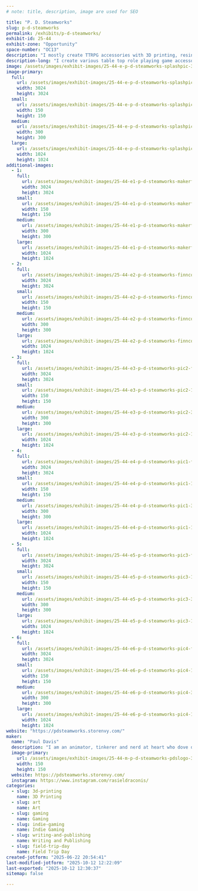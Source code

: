 ```yaml
---
# note: title, description, image are used for SEO

title: "P. D. Steamworks"
slug: p-d-steamworks
permalink: /exhibits/p-d-steamworks/
exhibit-id: 25-44
exhibit-zone: "Opportunity"
space-number: "OC13"
description: "I mostly create TTRPG accessories with 3D printing, resin casting, and some hand book binding."
description-long: "I create various table top role playing game accessories from 3D printed dice boxes, a fusion of dice box and dice tower I call a Tower Vault to hand casting resin dice, and have recently started making miniature modules and books for game masters and players to add to their own games or (eventually) run a full adventure with."
image: /assets/images/exhibit-images/25-44-e-p-d-steamworks-splashpic-300x300.jpg
image-primary: 
  full:
    url: /assets/images/exhibit-images/25-44-e-p-d-steamworks-splashpic-full.jpg
    width: 3024
    height: 3024
  small:
    url: /assets/images/exhibit-images/25-44-e-p-d-steamworks-splashpic-150x150.jpg
    width: 150
    height: 150
  medium:
    url: /assets/images/exhibit-images/25-44-e-p-d-steamworks-splashpic-300x300.jpg
    width: 300
    height: 300
  large:
    url: /assets/images/exhibit-images/25-44-e-p-d-steamworks-splashpic-1024x1024.jpg
    width: 1024
    height: 1024
additional-images: 
  - 1:
    full:
      url: /assets/images/exhibit-images/25-44-e1-p-d-steamworks-makerfairorlando2024-full.jpg
      width: 3024
      height: 3024
    small:
      url: /assets/images/exhibit-images/25-44-e1-p-d-steamworks-makerfairorlando2024-150x150.jpg
      width: 150
      height: 150
    medium:
      url: /assets/images/exhibit-images/25-44-e1-p-d-steamworks-makerfairorlando2024-300x300.jpg
      width: 300
      height: 300
    large:
      url: /assets/images/exhibit-images/25-44-e1-p-d-steamworks-makerfairorlando2024-1024x1024.jpg
      width: 1024
      height: 1024
  - 2:
    full:
      url: /assets/images/exhibit-images/25-44-e2-p-d-steamworks-finnconmdc2025-3064-full.jpg
      width: 3024
      height: 3024
    small:
      url: /assets/images/exhibit-images/25-44-e2-p-d-steamworks-finnconmdc2025-3064-150x150.jpg
      width: 150
      height: 150
    medium:
      url: /assets/images/exhibit-images/25-44-e2-p-d-steamworks-finnconmdc2025-3064-300x300.jpg
      width: 300
      height: 300
    large:
      url: /assets/images/exhibit-images/25-44-e2-p-d-steamworks-finnconmdc2025-3064-1024x1024.jpg
      width: 1024
      height: 1024
  - 3:
    full:
      url: /assets/images/exhibit-images/25-44-e3-p-d-steamworks-pic2-full.jpg
      width: 3024
      height: 3024
    small:
      url: /assets/images/exhibit-images/25-44-e3-p-d-steamworks-pic2-150x150.jpg
      width: 150
      height: 150
    medium:
      url: /assets/images/exhibit-images/25-44-e3-p-d-steamworks-pic2-300x300.jpg
      width: 300
      height: 300
    large:
      url: /assets/images/exhibit-images/25-44-e3-p-d-steamworks-pic2-1024x1024.jpg
      width: 1024
      height: 1024
  - 4:
    full:
      url: /assets/images/exhibit-images/25-44-e4-p-d-steamworks-pic1-full.jpg
      width: 3024
      height: 3024
    small:
      url: /assets/images/exhibit-images/25-44-e4-p-d-steamworks-pic1-150x150.jpg
      width: 150
      height: 150
    medium:
      url: /assets/images/exhibit-images/25-44-e4-p-d-steamworks-pic1-300x300.jpg
      width: 300
      height: 300
    large:
      url: /assets/images/exhibit-images/25-44-e4-p-d-steamworks-pic1-1024x1024.jpg
      width: 1024
      height: 1024
  - 5:
    full:
      url: /assets/images/exhibit-images/25-44-e5-p-d-steamworks-pic3-full.jpg
      width: 3024
      height: 3024
    small:
      url: /assets/images/exhibit-images/25-44-e5-p-d-steamworks-pic3-150x150.jpg
      width: 150
      height: 150
    medium:
      url: /assets/images/exhibit-images/25-44-e5-p-d-steamworks-pic3-300x300.jpg
      width: 300
      height: 300
    large:
      url: /assets/images/exhibit-images/25-44-e5-p-d-steamworks-pic3-1024x1024.jpg
      width: 1024
      height: 1024
  - 6:
    full:
      url: /assets/images/exhibit-images/25-44-e6-p-d-steamworks-pic4-full.jpg
      width: 3024
      height: 3024
    small:
      url: /assets/images/exhibit-images/25-44-e6-p-d-steamworks-pic4-150x150.jpg
      width: 150
      height: 150
    medium:
      url: /assets/images/exhibit-images/25-44-e6-p-d-steamworks-pic4-300x300.jpg
      width: 300
      height: 300
    large:
      url: /assets/images/exhibit-images/25-44-e6-p-d-steamworks-pic4-1024x1024.jpg
      width: 1024
      height: 1024
website: "https://pdsteamworks.storenvy.com/"
maker: 
  name: "Paul Davis"
  description: "I am an animator, tinkerer and nerd at heart who dove deep into trpgs. Got into 3d printing a good few years ago now and have been fusing my love of various media, 3d printing, tinkering, and ttrpg accessories."
  image-primary:
    url: /assets/images/exhibit-images/25-44-m-p-d-steamworks-pdslogo-300x300.png
    width: 150
    height: 150
  website: https://pdsteamworks.storenvy.com/
  instagram: https://www.instagram.com/rasieldraconis/
categories: 
  - slug: 3d-printing
    name: 3D Printing
  - slug: art
    name: Art
  - slug: gaming
    name: Gaming
  - slug: indie-gaming
    name: Indie Gaming
  - slug: writing-and-publishing
    name: Writing and Publishing
  - slug: field-trip-day
    name: Field Trip Day
created-jotform: "2025-06-22 20:54:41"
last-modified-jotform: "2025-10-12 12:22:09"
last-exported: "2025-10-12 12:30:37"
sitemap: false

---
```

